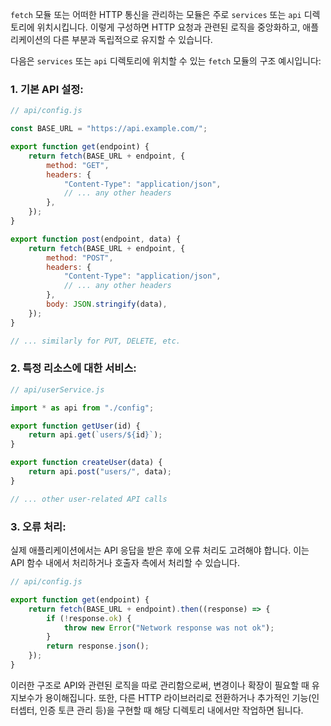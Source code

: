 `fetch` 모듈 또는 어떠한 HTTP 통신을 관리하는 모듈은 주로 `services` 또는 `api` 디렉토리에 위치시킵니다. 이렇게 구성하면 HTTP 요청과 관련된 로직을 중앙화하고, 애플리케이션의 다른 부분과 독립적으로 유지할 수 있습니다.

다음은 `services` 또는 `api` 디렉토리에 위치할 수 있는 `fetch` 모듈의 구조 예시입니다:

### 1. 기본 API 설정:

```javascript
// api/config.js

const BASE_URL = "https://api.example.com/";

export function get(endpoint) {
    return fetch(BASE_URL + endpoint, {
        method: "GET",
        headers: {
            "Content-Type": "application/json",
            // ... any other headers
        },
    });
}

export function post(endpoint, data) {
    return fetch(BASE_URL + endpoint, {
        method: "POST",
        headers: {
            "Content-Type": "application/json",
            // ... any other headers
        },
        body: JSON.stringify(data),
    });
}

// ... similarly for PUT, DELETE, etc.
```

### 2. 특정 리소스에 대한 서비스:

```javascript
// api/userService.js

import * as api from "./config";

export function getUser(id) {
    return api.get(`users/${id}`);
}

export function createUser(data) {
    return api.post("users/", data);
}

// ... other user-related API calls
```

### 3. 오류 처리:

실제 애플리케이션에서는 API 응답을 받은 후에 오류 처리도 고려해야 합니다. 이는 API 함수 내에서 처리하거나 호출자 측에서 처리할 수 있습니다.

```javascript
// api/config.js

export function get(endpoint) {
    return fetch(BASE_URL + endpoint).then((response) => {
        if (!response.ok) {
            throw new Error("Network response was not ok");
        }
        return response.json();
    });
}
```

이러한 구조로 API와 관련된 로직을 따로 관리함으로써, 변경이나 확장이 필요할 때 유지보수가 용이해집니다. 또한, 다른 HTTP 라이브러리로 전환하거나 추가적인 기능(인터셉터, 인증 토큰 관리 등)을 구현할 때 해당 디렉토리 내에서만 작업하면 됩니다.
